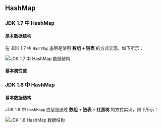## HashMap

### JDK 1.7 中 HashMap

#### 基本数据结构

在 JDK 1.7 中 `HashMap` 底层是使用 **数组 + 链表** 的方式实现。如下所示：

![JDK 1.7 中 HashMap 数据结构](https://i.loli.net/2019/06/29/5d16cd309276c51312.png)

#### 基本属性值



### JDK 1.8 中 HashMap

#### 基本数据结构

JDK 1.8 中 `HashMapp`  底层是通过 **数组 + 链表 + 红黑树** 的方式实现，如下所示：

![JDK 1.8 HashMap 数据结构](https://i.loli.net/2019/06/29/5d16cf7a911c478071.png)